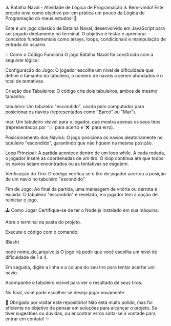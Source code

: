 ⚓️ Batalha Naval - Atividade de Lógica de Programação ⚓️
Bem-vindo! Este projeto teve como objetivo por em prática um pouco da Lógica de Programação do meus estudos! 🚀

Este é um jogo clássico de Batalha Naval, desenvolvido em JavaScript para ser jogado diretamente no terminal. O objetivo é testar e aprimorar conceitos fundamentais como arrays, loops, condicionais e manipulação de entrada do usuário.

💡 Como o Código Funciona
O jogo Batalha Naval foi construído com a seguinte lógica:

Configuração do Jogo: O jogador escolhe um nível de dificuldade que define o tamanho do tabuleiro, o número de navios a serem afundados e o total de tentativas.

Criação dos Tabuleiros: O código cria dois tabuleiros, ambos de mesmo tamanho:

tabuleiro: Um tabuleiro "escondido", usado pelo computador para posicionar os navios (representados como "Barco" ou "Mar").

mar: Um tabuleiro visível para o jogador, que mostra apenas os seus tiros (representados por '💥' para acerto e '❌' para erro).

Posicionamento dos Navios: O jogo posiciona os navios aleatoriamente no tabuleiro "escondido", garantindo que não fiquem na mesma posição.

Loop Principal: A partida acontece dentro de um loop while. A cada rodada, o jogador insere as coordenadas de um tiro. O loop continua até que todos os navios sejam encontrados ou as tentativas se esgotem.

Verificação do Tiro: O código verifica se o tiro do jogador acertou a posição de um navio no tabuleiro "escondido".

Fim de Jogo: Ao final da partida, uma mensagem de vitória ou derrota é exibida. O tabuleiro "escondido" é revelado, e o jogador tem a opção de reiniciar o jogo.

🕹️ Como Jogar
Certifique-se de ter o Node.js instalado em sua máquina.

Abra o terminal na pasta do projeto.

Execute o código com o comando:

(Bash)

node nome_do_arquivo.js
O jogo irá pedir que você escolha um nível de dificuldade de 1 a 4.

Em seguida, digite a linha e a coluna do seu tiro para tentar acertar um navio.

Acompanhe o tabuleiro visível para ver o resultado de seus tiros.

No final, você pode escolher se deseja jogar novamente.

🙏 Obrigado por visitar este repositório! Não está muito polido, mas foi eficiente no objetivo de pensar em soluções para alcançar o projeto.
Se tiver sugestões ou dúvidas, ou encontrar erros sinta-se à vontade para entrar em contato! ✨

